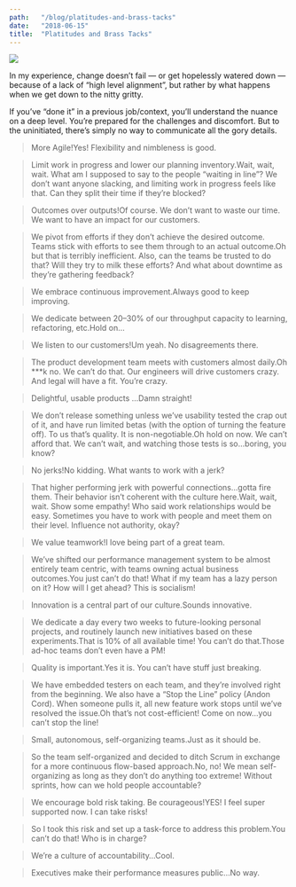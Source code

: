 ```yaml
---
path:	"/blog/platitudes-and-brass-tacks"
date:	"2018-06-15"
title:	"Platitudes and Brass Tacks"
---
```


![](/images/1*wkRCG4KgQ61K1aiw-Fbp5Q@2x.jpeg)

In my experience, change doesn’t fail — or get hopelessly watered down — because of a lack of “high level alignment”, but rather by what happens when we get down to the nitty gritty.

If you’ve “done it” in a previous job/context, you’ll understand the nuance on a deep level. You’re prepared for the challenges and discomfort. But to the uninitiated, there’s simply no way to communicate all the gory details.


> More Agile!Yes! Flexibility and nimbleness is good.


> Limit work in progress and lower our planning inventory.Wait, wait, wait. What am I supposed to say to the people “waiting in line”? We don’t want anyone slacking, and limiting work in progress feels like that. Can they split their time if they’re blocked?


> Outcomes over outputs!Of course. We don’t want to waste our time. We want to have an impact for our customers.


> We pivot from efforts if they don’t achieve the desired outcome. Teams stick with efforts to see them through to an actual outcome.Oh but that is terribly inefficient. Also, can the teams be trusted to do that? Will they try to milk these efforts? And what about downtime as they’re gathering feedback?


> We embrace continuous improvement.Always good to keep improving.


> We dedicate between 20–30% of our throughput capacity to learning, refactoring, etc.Hold on…


> We listen to our customers!Um yeah. No disagreements there.


> The product development team meets with customers almost daily.Oh ***k no. We can’t do that. Our engineers will drive customers crazy. And legal will have a fit. You’re crazy.


> Delightful, usable products …Damn straight!


> We don’t release something unless we’ve usability tested the crap out of it, and have run limited betas (with the option of turning the feature off). To us that’s quality. It is non-negotiable.Oh hold on now. We can’t afford that. We can’t wait, and watching those tests is so…boring, you know?


> No jerks!No kidding. What wants to work with a jerk?


> That higher performing jerk with powerful connections…gotta fire them. Their behavior isn’t coherent with the culture here.Wait, wait, wait. Show some empathy! Who said work relationships would be easy. Sometimes you have to work with people and meet them on their level. Influence not authority, okay?


> We value teamwork!I love being part of a great team.


> We’ve shifted our performance management system to be almost entirely team centric, with teams owning actual business outcomes.You just can’t do that! What if my team has a lazy person on it? How will I get ahead? This is socialism!


> Innovation is a central part of our culture.Sounds innovative.


> We dedicate a day every two weeks to future-looking personal projects, and routinely launch new initiatives based on these experiments.That is 10% of all available time! You can’t do that.Those ad-hoc teams don’t even have a PM!


> Quality is important.Yes it is. You can’t have stuff just breaking.


> We have embedded testers on each team, and they’re involved right from the beginning. We also have a “Stop the Line” policy (Andon Cord). When someone pulls it, all new feature work stops until we’ve resolved the issue.Oh that’s not cost-efficient! Come on now…you can’t stop the line!


> Small, autonomous, self-organizing teams.Just as it should be.


> So the team self-organized and decided to ditch Scrum in exchange for a more continuous flow-based approach.No, no! We mean self-organizing as long as they don’t do anything too extreme! Without sprints, how can we hold people accountable?


> We encourage bold risk taking. Be courageous!YES! I feel super supported now. I can take risks!


> So I took this risk and set up a task-force to address this problem.You can’t do that! Who is in charge?


> We’re a culture of accountability…Cool.


> Executives make their performance measures public…No way.

